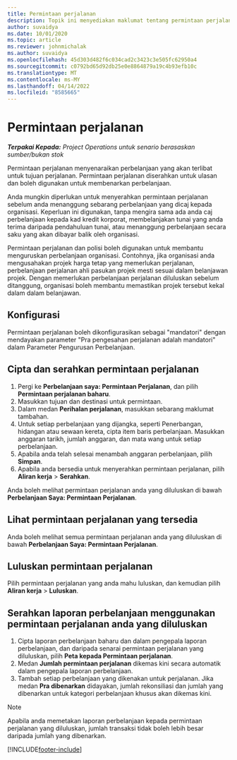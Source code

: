 ```yaml
---
title: Permintaan perjalanan
description: Topik ini menyediakan maklumat tentang permintaan perjalanan.
author: suvaidya
ms.date: 10/01/2020
ms.topic: article
ms.reviewer: johnmichalak
ms.author: suvaidya
ms.openlocfilehash: 45d303d482f6c034cad2c3423c3e505fc62950a4
ms.sourcegitcommit: c0792bd65d92db25e0e8864879a19c4b93efb10c
ms.translationtype: MT
ms.contentlocale: ms-MY
ms.lasthandoff: 04/14/2022
ms.locfileid: "8585665"
---
```

# <a name="travel-requisitions"></a>Permintaan perjalanan

_**Terpakai Kepada:** Project Operations untuk senario berasaskan sumber/bukan stok_

Permintaan perjalanan menyenaraikan perbelanjaan yang akan terlibat untuk tujuan perjalanan. Permintaan perjalanan diserahkan untuk ulasan dan boleh digunakan untuk membenarkan perbelanjaan.

Anda mungkin diperlukan untuk menyerahkan permintaan perjalanan sebelum anda menanggung sebarang perbelanjaan yang dicaj kepada organisasi. Keperluan ini digunakan, tanpa mengira sama ada anda caj perbelanjaan kepada kad kredit korporat, membelanjakan tunai yang anda terima daripada pendahuluan tunai, atau menanggung perbelanjaan secara saku yang akan dibayar balik oleh organisasi.

Permintaan perjalanan dan polisi boleh digunakan untuk membantu menguruskan perbelanjaan organisasi. Contohnya, jika organisasi anda mengusahakan projek harga tetap yang memerlukan perjalanan, perbelanjaan perjalanan ahli pasukan projek mesti sesuai dalam belanjawan projek. Dengan memerlukan perbelanjaan perjalanan diluluskan sebelum ditanggung, organisasi boleh membantu memastikan projek tersebut kekal dalam dalam belanjawan.

## <a name="configuration"></a>Konfigurasi 

Permintaan perjalanan boleh dikonfigurasikan sebagai "mandatori" dengan mendayakan parameter "Pra pengesahan perjalanan adalah mandatori" dalam Parameter Pengurusan Perbelanjaan. 

## <a name="create-and-submit-a-travel-requisition"></a>Cipta dan serahkan permintaan perjalanan

1. Pergi ke **Perbelanjaan saya: Permintaan Perjalanan**, dan pilih **Permintaan perjalanan baharu**.
2. Masukkan tujuan dan destinasi untuk permintaan.
3. Dalam medan  **Perihalan perjalanan**, masukkan sebarang maklumat tambahan. 
4. Untuk setiap perbelanjaan yang dijangka, seperti Penerbangan, hidangan atau sewaan kereta, cipta item baris perbelanjaan. Masukkan anggaran tarikh, jumlah anggaran, dan mata wang untuk setiap perbelanjaan. 
5. Apabila anda telah selesai menambah anggaran perbelanjaan, pilih **Simpan**.
6. Apabila anda bersedia untuk menyerahkan permintaan perjalanan, pilih **Aliran kerja** > **Serahkan**.

Anda boleh melihat permintaan perjalanan anda yang diluluskan di bawah **Perbelanjaan Saya: Permintaan Perjalanan**. 

## <a name="view-available-travel-requisitions"></a>Lihat permintaan perjalanan yang tersedia

Anda boleh melihat semua permintaan perjalanan anda yang diluluskan di bawah **Perbelanjaan Saya: Permintaan Perjalanan**.

## <a name="approve-travel-requisitions"></a>Luluskan permintaan perjalanan

Pilih permintaan perjalanan yang anda mahu luluskan, dan kemudian pilih **Aliran kerja** > **Luluskan**.  

## <a name="submit-an-expense-report-using-your-approved-travel-requisition"></a>Serahkan laporan perbelanjaan menggunakan permintaan perjalanan anda yang diluluskan

1. Cipta laporan perbelanjaan baharu dan dalam pengepala laporan perbelanjaan, dan daripada senarai permintaan perjalanan yang diluluskan, pilih **Peta kepada Permintaan perjalanan**.
2. Medan **Jumlah permintaan perjalanan** dikemas kini secara automatik dalam pengepala laporan perbelanjaan.
3. Tambah setiap perbelanjaan yang dikenakan untuk perjalanan. Jika medan **Pra dibenarkan** didayakan, jumlah rekonsiliasi dan jumlah yang dibenarkan untuk kategori perbelanjaan khusus akan dikemas kini.

> [!NOTE]
> Apabila anda memetakan laporan perbelanjaan kepada permintaan perjalanan yang diluluskan, jumlah transaksi tidak boleh lebih besar daripada jumlah yang dibenarkan. 


[!INCLUDE[footer-include](../includes/footer-banner.md)]